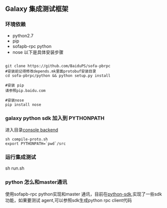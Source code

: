 ## Galaxy 集成测试框架

### 环境依赖
* python2.7
* pip
* sofapb-rpc python
* nose
以下是具体安装步骤
```

git clone https://github.com/BaiduPS/sofa-pbrpc
#安装前记得修改depends.mk里面protobuf安装目录
cd sofa-pbrpc/python && python setup.py install

#安装 pip
请参照pip.baidu.com

#安装nose
pip install nose
```


### galaxy python sdk 加入到 PYTHONPATH
进入目录[console backend](../../console/backend/)
```
sh compile-proto.sh
export PYTHONPATH=`pwd`/src
```
### 运行集成测试
sh run.sh

### python 怎么和master通讯
使用sofapb-rpc python实现和master 通讯，目前在[python-sdk](../../console/backend/src/galaxy/sdk.py),实现了一些sdk功能，如果要测试
agent,可以参照sdk生成python rpc client代码

